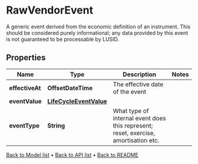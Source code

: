 

# RawVendorEvent

A generic event derived from the economic definition of an instrument. This should be considered purely  informational; any data provided by this event is not guaranteed to be processable by LUSID.

## Properties

| Name | Type | Description | Notes |
|------------ | ------------- | ------------- | -------------|
|**effectiveAt** | **OffsetDateTime** | The effective date of the event |  |
|**eventValue** | [**LifeCycleEventValue**](LifeCycleEventValue.md) |  |  |
|**eventType** | **String** | What type of internal event does this represent; reset, exercise, amortisation etc. |  |



[Back to Model list](../README.md#documentation-for-models) &#8226; [Back to API list](../README.md#documentation-for-api-endpoints) &#8226; [Back to README](../README.md)


